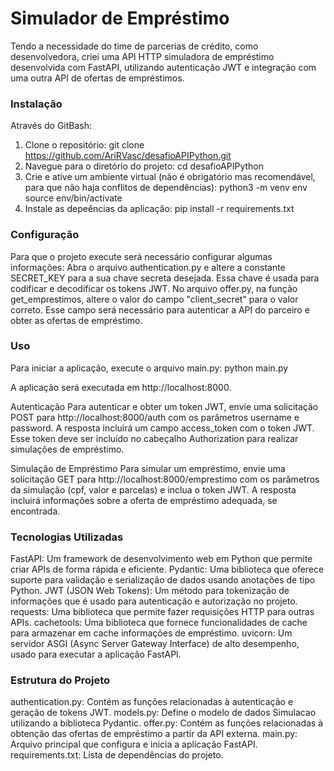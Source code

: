 # Simulador de Empréstimo

Tendo a necessidade do time de parcerias de crédito, como desenvolvedora, criei uma API HTTP simuladora de empréstimo desenvolvida com FastAPI, utilizando autenticação JWT e integração com uma outra API de ofertas de empréstimos.

### Instalação
Através do GitBash:
1. Clone o repositório:
   git clone https://github.com/AriRVasc/desafioAPIPython.git
2. Navegue para o diretório do projeto:
   cd desafioAPIPython
3. Crie e ative um ambiente virtual (não é obrigatório mas recomendável, para que não haja conflitos de dependências):
   python3 -m venv env
   source env/bin/activate
4. Instale as depeências da aplicação:
   pip install -r requirements.txt

### Configuração
Para que o projeto execute será necessário configurar algumas informações:
Abra o arquivo authentication.py e altere a constante SECRET_KEY para a sua chave secreta desejada. Essa chave é usada para codificar e decodificar os tokens JWT.
No arquivo offer.py, na função get_emprestimos, altere o valor do campo "client_secret" para o valor correto. Esse campo será necessário para autenticar a API do parceiro e obter as ofertas de empréstimo.

### Uso
Para iniciar a aplicação, execute o arquivo main.py:
  python main.py

A aplicação será executada em http://localhost:8000.

Autenticação
Para autenticar e obter um token JWT, envie uma solicitação POST para http://localhost:8000/auth com os parâmetros username e password.
A resposta incluirá um campo access_token com o token JWT. Esse token deve ser incluído no cabeçalho Authorization para realizar simulações de empréstimo.

Simulação de Empréstimo
Para simular um empréstimo, envie uma solicitação GET para http://localhost:8000/emprestimo com os parâmetros da simulação (cpf, valor e parcelas) e inclua o token JWT. 
A resposta incluirá informações sobre a oferta de empréstimo adequada, se encontrada.

### Tecnologias Utilizadas
FastAPI: Um framework de desenvolvimento web em Python que permite criar APIs de forma rápida e eficiente.
Pydantic: Uma biblioteca que oferece suporte para validação e serialização de dados usando anotações de tipo Python.
JWT (JSON Web Tokens): Um método para tokenização de informações que é usado para autenticação e autorização no projeto.
requests: Uma biblioteca que permite fazer requisições HTTP para outras APIs.
cachetools: Uma biblioteca que fornece funcionalidades de cache para armazenar em cache informações de empréstimo.
uvicorn: Um servidor ASGI (Async Server Gateway Interface) de alto desempenho, usado para executar a aplicação FastAPI.

### Estrutura do Projeto
authentication.py: Contém as funções relacionadas à autenticação e geração de tokens JWT.
models.py: Define o modelo de dados Simulacao utilizando a biblioteca Pydantic.
offer.py: Contém as funções relacionadas à obtenção das ofertas de empréstimo a partir da API externa.
main.py: Arquivo principal que configura e inicia a aplicação FastAPI.
requirements.txt: Lista de dependências do projeto.








